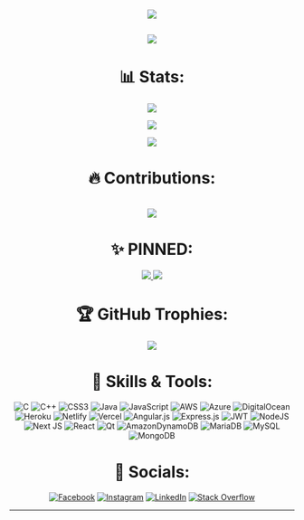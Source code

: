 <h1 align="center">

  <a href="https://git.io/typing-svg">
    <img src="https://readme-typing-svg.herokuapp.com/?lines=console.log(%22Hello%2C%20World!%22);print(%22Hello%2C%20World!%22);printf(%22Hello%2C%20World!%22);fmt.Println(%22Hello%2C%20World!%22);println!(%22Hello%2C%20World!%22);cout%20%3C%3C%20%22Hello%2C%20World!%22&center=true&size=27&width=550">

  </a>

   ![](https://quotes-github-readme.vercel.app/api?type=horizontal&theme=dark)
</h1>

<h1 align="center"> 📊 Stats: </h1>

<center>
  
  
![](https://github-readme-stats.vercel.app/api?username=adityaharsh2001&theme=highcontrast&hide_border=false&include_all_commits=true&count_private=true)
<br/>

![](https://github-readme-streak-stats.herokuapp.com/?user=adityaharsh2001&theme=highcontrast&hide_border=false)
<br/>


![](https://github-readme-stats.vercel.app/api/top-langs/?username=adityaharsh2001&theme=highcontrast&hide_border=false&include_all_commits=true&count_private=true&layout=compact)

</center>
<h1 align="center"> 🔥 Contributions: </h1>
<center>


  <br>
  <a href="https://github.com/adityaharsh2001/github-readme-activity-graph">
    <img src="https://activity-graph.herokuapp.com/graph?username=adityaharsh2001&theme=rogue&hide_border=true">
  </a>



 
 </center>
<h1 align="center"> ✨ PINNED: </h1>
<p align="center">
  <a href="https://github.com/adityaharsh2001/unfurling-meet">
    <img src="https://github-readme-stats.vercel.app/api/pin/?username=adityaharsh2001&repo=unfurling-meet&bg_color=0d1117&text_color=FFF&border_color=444">
  </a>
  <a href="https://github.com/adityaharsh2001/online-ide">
    <img src="https://github-readme-stats.vercel.app/api/pin/?username=adityaharsh2001&repo=online-ide&bg_color=0d1117&text_color=FFF&border_color=444">
  </a>
    
</p>    

</center>
<h1 align="center"> 🏆 GitHub Trophies: </h1>

<center>

![](https://github-profile-trophy.vercel.app/?username=adityaharsh2001&theme=radical&no-frame=false&no-bg=false&margin-w=4)
</center>

<h1 align="center"> 🔧 Skills & Tools: </h1>

<center>

  ![C](https://img.shields.io/badge/c-%2300599C.svg?style=for-the-badge&logo=c&logoColor=white) ![C++](https://img.shields.io/badge/c++-%2300599C.svg?style=for-the-badge&logo=c%2B%2B&logoColor=white) ![CSS3](https://img.shields.io/badge/css3-%231572B6.svg?style=for-the-badge&logo=css3&logoColor=white) ![Java](https://img.shields.io/badge/java-%23ED8B00.svg?style=for-the-badge&logo=java&logoColor=white) ![JavaScript](https://img.shields.io/badge/javascript-%23323330.svg?style=for-the-badge&logo=javascript&logoColor=%23F7DF1E) ![AWS](https://img.shields.io/badge/AWS-%23FF9900.svg?style=for-the-badge&logo=amazon-aws&logoColor=white) ![Azure](https://img.shields.io/badge/azure-%230072C6.svg?style=for-the-badge&logo=azure-devops&logoColor=white) ![DigitalOcean](https://img.shields.io/badge/DigitalOcean-%230167ff.svg?style=for-the-badge&logo=digitalOcean&logoColor=white) ![Heroku](https://img.shields.io/badge/heroku-%23430098.svg?style=for-the-badge&logo=heroku&logoColor=white) ![Netlify](https://img.shields.io/badge/netlify-%23000000.svg?style=for-the-badge&logo=netlify&logoColor=#00C7B7) ![Vercel](https://img.shields.io/badge/vercel-%23000000.svg?style=for-the-badge&logo=vercel&logoColor=white) ![Angular.js](https://img.shields.io/badge/angular.js-%23E23237.svg?style=for-the-badge&logo=angularjs&logoColor=white) ![Express.js](https://img.shields.io/badge/express.js-%23404d59.svg?style=for-the-badge&logo=express&logoColor=%2361DAFB) ![JWT](https://img.shields.io/badge/JWT-black?style=for-the-badge&logo=JSON%20web%20tokens) ![NodeJS](https://img.shields.io/badge/node.js-6DA55F?style=for-the-badge&logo=node.js&logoColor=white) ![Next JS](https://img.shields.io/badge/Next-black?style=for-the-badge&logo=next.js&logoColor=white) ![React](https://img.shields.io/badge/react-%2320232a.svg?style=for-the-badge&logo=react&logoColor=%2361DAFB) ![Qt](https://img.shields.io/badge/Qt-%23217346.svg?style=for-the-badge&logo=Qt&logoColor=white) ![AmazonDynamoDB](https://img.shields.io/badge/Amazon%20DynamoDB-4053D6?style=for-the-badge&logo=Amazon%20DynamoDB&logoColor=white) ![MariaDB](https://img.shields.io/badge/MariaDB-003545?style=for-the-badge&logo=mariadb&logoColor=white) ![MySQL](https://img.shields.io/badge/mysql-%2300f.svg?style=for-the-badge&logo=mysql&logoColor=white) ![MongoDB](https://img.shields.io/badge/MongoDB-%234ea94b.svg?style=for-the-badge&logo=mongodb&logoColor=white)
<p>

<h1 align="center"> 🤝 Socials: </h1>

<center>

 [![Facebook](https://img.shields.io/badge/Facebook-%231877F2.svg?logo=Facebook&logoColor=white)](https://facebook.com/aditya.harsh.543) [![Instagram](https://img.shields.io/badge/Instagram-%23E4405F.svg?logo=Instagram&logoColor=white)](https://instagram.com/geeky_adi) [![LinkedIn](https://img.shields.io/badge/LinkedIn-%230077B5.svg?logo=linkedin&logoColor=white)](https://linkedin.com/in/aditya-harsh-9b3559118) [![Stack Overflow](https://img.shields.io/badge/-Stackoverflow-FE7A16?logo=stack-overflow&logoColor=white)](https://stackoverflow.com/users/15481284) 
  <center>  

</h1>

<hr>



